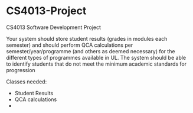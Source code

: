 # CS4013-Project
CS4013 Software Development Project 

Your system should store student results (grades in modules each semester) and should perform QCA calculations per semester/year/programme (and others as deemed necessary) for the different types of programmes available in UL. The system should be able to identify students that do not meet the minimum academic standards for progression

Classes needed:
- Student Results
- QCA calculations
- 